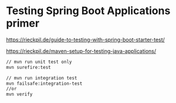 # Testing Spring Boot Applications primer

<https://rieckpil.de/guide-to-testing-with-spring-boot-starter-test/>

<https://rieckpil.de/maven-setup-for-testing-java-applications/>

```bash
// mvn run unit test only
mvn surefire:test

// mvn run integration test
mvn failsafe:integration-test
//or
mvn verify
```